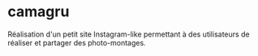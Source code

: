 # camagru
Réalisation d'un petit site Instagram-like permettant à des utilisateurs de réaliser et partager des photo-montages.
